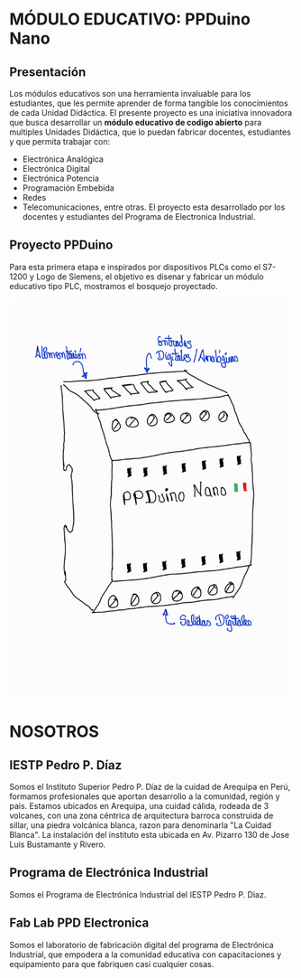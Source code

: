 # MÓDULO EDUCATIVO: PPDuino Nano
## Presentación
Los módulos educativos son una herramienta invaluable para los estudiantes, que les permite aprender de forma tangible los conocimientos de cada Unidad Didáctica.
El presente proyecto es una iniciativa innovadora que busca desarrollar un **módulo educativo de codigo abierto** para multiples Unidades Didáctica, que lo puedan fabricar docentes, estudiantes y que permita trabajar con:
- Electrónica Analógica
- Electrónica Digital
- Electrónica Potencia
- Programación Embebida
- Redes
- Telecomunicaciones, entre otras.
El proyecto esta desarrollado por los docentes y estudiantes del Programa de Electronica Industrial.
## Proyecto PPDuino
Para esta primera etapa e inspirados por dispositivos PLCs como el S7-1200 y Logo de Siemens, el objetivo es disenar y fabricar un módulo educativo tipo PLC, mostramos el bosquejo proyectado. 
<div><p style = 'text-align:center;'><img src="/files/img/1_PPDuino%20Nano_Sketch.jpg" alt="JuveYell" width="500px"></p></div>

# NOSOTROS
## IESTP Pedro P. Díaz
Somos el Instituto Superior Pedro P. Díaz de la cuidad de Arequipa en Perú, formamos profesionales que aportan desarrollo a la comunidad, región y pais.
Estamos ubicados en Arequipa, una cuidad cálida, rodeada de 3 volcanes, con una zona céntrica de arquitectura barroca construida de sillar, una piedra volcánica blanca, razon para denominarla "La Cuidad Blanca".
La instalación del instituto esta ubicada en Av. Pizarro 130 de Jose Luis Bustamante y Rivero.
## Programa de Electrónica Industrial
Somos el Programa de Electrónica Industrial del IESTP Pedro P. Diaz.
## Fab Lab PPD Electronica
Somos el laboratorio de fabricación digital del programa de Electrónica Industrial, que empodera a la comunidad educativa con capacitaciones y equipamiento para que fabriquen casi cualquier cosas.